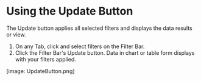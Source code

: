 # Using the Update Button
 The Update button applies all selected filters and displays the data results or view.
 
 1. On any Tab, click and select filters on the Filter Bar.
 2. Click the Filter Bar's Update button. Data in chart or table form displays with your filters applied.

[image: UpdateButton.png]